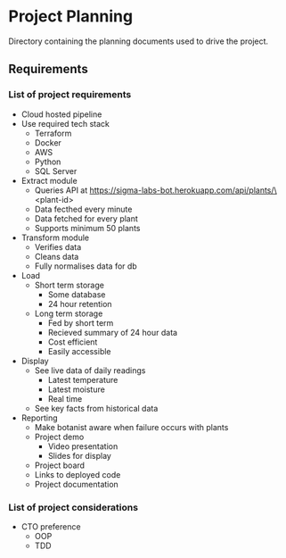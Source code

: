 # Project Planning

Directory containing the planning documents used to drive the project.

## Requirements

### List of project requirements

- Cloud hosted pipeline
- Use required tech stack
    - Terraform
    - Docker
    - AWS
    - Python
    - SQL Server
- Extract module
    - Queries API at https://sigma-labs-bot.herokuapp.com/api/plants/\<plant-id\>
    - Data fecthed every minute
    - Data fetched for every plant
    - Supports minimum 50 plants
- Transform module
    - Verifies data
    - Cleans data
    - Fully normalises data for db
- Load
    - Short term storage
        - Some database
        - 24 hour retention
    - Long term storage
        - Fed by short term
        - Recieved summary of 24 hour data
        - Cost efficient
        - Easily accessible
- Display
    - See live data of daily readings
        - Latest temperature
        - Latest moisture
        - Real time
    - See key facts from historical data
- Reporting
    - Make botanist aware when failure occurs with plants
    - Project demo
        - Video presentation
        - Slides for display
    - Project board
    - Links to deployed code
    - Project documentation

### List of project considerations

- CTO preference
    - OOP
    - TDD
